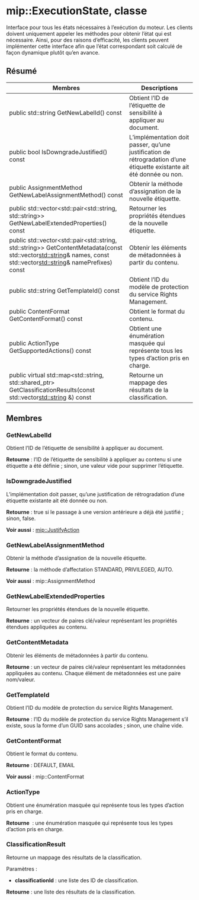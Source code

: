 # <a name="class-mipexecutionstate"></a>mip::ExecutionState, classe 
Interface pour tous les états nécessaires à l’exécution du moteur.
Les clients doivent uniquement appeler les méthodes pour obtenir l’état qui est nécessaire. Ainsi, pour des raisons d’efficacité, les clients peuvent implémenter cette interface afin que l’état correspondant soit calculé de façon dynamique plutôt qu’en avance.
  
## <a name="summary"></a>Résumé
 Membres                        | Descriptions                                
--------------------------------|---------------------------------------------
 public std::string GetNewLabelId() const  |  Obtient l’ID de l’étiquette de sensibilité à appliquer au document.
 public bool IsDowngradeJustified() const  |  L’implémentation doit passer, qu’une justification de rétrogradation d’une étiquette existante ait été donnée ou non.
 public AssignmentMethod GetNewLabelAssignmentMethod() const  |  Obtenir la méthode d’assignation de la nouvelle étiquette.
public std::vector<std::pair<std::string, std::string>> GetNewLabelExtendedProperties() const  |  Retourner les propriétés étendues de la nouvelle étiquette.
public std::vector<std::pair<std::string, std::string>> GetContentMetadata(const std::vector<std::string>& names, const std::vector<std::string>& namePrefixes) const  |  Obtenir les éléments de métadonnées à partir du contenu.
 public std::string GetTemplateId() const  |  Obtient l’ID du modèle de protection du service Rights Management.
 public ContentFormat GetContentFormat() const  |  Obtient le format du contenu.
 public ActionType GetSupportedActions() const  |  Obtient une énumération masquée qui représente tous les types d’action pris en charge.
public virtual std::map<std::string, std::shared_ptr<ClassificationResult>> GetClassificationResults(const std::vector<std::string> &) const  |  Retourne un mappage des résultats de la classification.
  
## <a name="members"></a>Membres
  
### <a name="getnewlabelid"></a>GetNewLabelId
Obtient l’ID de l’étiquette de sensibilité à appliquer au document.

  
**Retourne** : l’ID de l’étiquette de sensibilité à appliquer au contenu si une étiquette a été définie ; sinon, une valeur vide pour supprimer l’étiquette.
  
### <a name="isdowngradejustified"></a>IsDowngradeJustified
L’implémentation doit passer, qu’une justification de rétrogradation d’une étiquette existante ait été donnée ou non.

  
**Retourne** : true si le passage à une version antérieure a déjà été justifié ; sinon, false. 
  
**Voir aussi** : [mip::JustifyAction](class_mip_justifyaction.md)
  
### <a name="getnewlabelassignmentmethod"></a>GetNewLabelAssignmentMethod
Obtenir la méthode d’assignation de la nouvelle étiquette.

  
**Retourne** : la méthode d’affectation STANDARD, PRIVILEGED, AUTO. 
  
**Voir aussi** : mip::AssignmentMethod
  
### <a name="getnewlabelextendedproperties"></a>GetNewLabelExtendedProperties
Retourner les propriétés étendues de la nouvelle étiquette.

  
**Retourne** : un vecteur de paires clé/valeur représentant les propriétés étendues appliquées au contenu.
  
### <a name="getcontentmetadata"></a>GetContentMetadata
Obtenir les éléments de métadonnées à partir du contenu.

  
**Retourne** : un vecteur de paires clé/valeur représentant les métadonnées appliquées au contenu. Chaque élément de métadonnées est une paire nom/valeur.
  
### <a name="gettemplateid"></a>GetTemplateId
Obtient l’ID du modèle de protection du service Rights Management.

  
**Retourne** : l’ID du modèle de protection du service Rights Management s’il existe, sous la forme d’un GUID sans accolades ; sinon, une chaîne vide.
  
### <a name="getcontentformat"></a>GetContentFormat
Obtient le format du contenu.

  
**Retourne** : DEFAULT, EMAIL 
  
**Voir aussi** : mip::ContentFormat
  
### <a name="actiontype"></a>ActionType
Obtient une énumération masquée qui représente tous les types d’action pris en charge.

  
**Retourne**  : une énumération masquée qui représente tous les types d’action pris en charge.
  
### <a name="classificationresult"></a>ClassificationResult
Retourne un mappage des résultats de la classification.

Paramètres :  
* **classificationId** : une liste des ID de classification. 



  
**Retourne** : une liste des résultats de la classification.